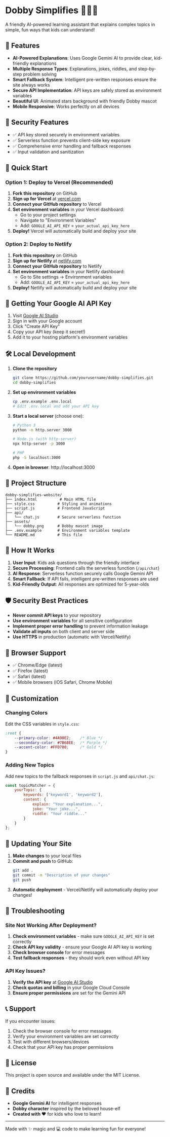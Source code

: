 # Dobby Simplifies 🧙‍♂️✨

A friendly AI-powered learning assistant that explains complex topics in simple, fun ways that kids can understand!

## 🌟 Features

- **AI-Powered Explanations**: Uses Google Gemini AI to provide clear, kid-friendly explanations
- **Multiple Response Types**: Explanations, jokes, riddles, and step-by-step problem solving
- **Smart Fallback System**: Intelligent pre-written responses ensure the site always works
- **Secure API Implementation**: API keys are safely stored as environment variables
- **Beautiful UI**: Animated stars background with friendly Dobby mascot
- **Mobile Responsive**: Works perfectly on all devices

## 🔐 Security Features

- ✅ API key stored securely in environment variables
- ✅ Serverless function prevents client-side key exposure  
- ✅ Comprehensive error handling and fallback responses
- ✅ Input validation and sanitization

## 🚀 Quick Start

### Option 1: Deploy to Vercel (Recommended)

1. **Fork this repository** on GitHub
2. **Sign up for Vercel** at [vercel.com](https://vercel.com)
3. **Connect your GitHub repository** to Vercel
4. **Set environment variables** in your Vercel dashboard:
   - Go to your project settings
   - Navigate to "Environment Variables"
   - Add: `GOOGLE_AI_API_KEY` = `your_actual_api_key_here`
5. **Deploy!** Vercel will automatically build and deploy your site

### Option 2: Deploy to Netlify

1. **Fork this repository** on GitHub
2. **Sign up for Netlify** at [netlify.com](https://netlify.com)
3. **Connect your GitHub repository** to Netlify
4. **Set environment variables** in your Netlify dashboard:
   - Go to Site settings → Environment variables
   - Add: `GOOGLE_AI_API_KEY` = `your_actual_api_key_here`
5. **Deploy!** Netlify will automatically build and deploy your site

## 🔑 Getting Your Google AI API Key

1. Visit [Google AI Studio](https://aistudio.google.com/app/apikey)
2. Sign in with your Google account
3. Click "Create API Key"
4. Copy your API key (keep it secret!)
5. Add it to your hosting platform's environment variables

## 🛠️ Local Development

1. **Clone the repository**
   ```bash
   git clone https://github.com/yourusername/dobby-simplifies.git
   cd dobby-simplifies
   ```

2. **Set up environment variables**
   ```bash
   cp .env.example .env.local
   # Edit .env.local and add your API key
   ```

3. **Start a local server** (choose one):
   ```bash
   # Python 3
   python -m http.server 3000
   
   # Node.js (with http-server)
   npx http-server -p 3000
   
   # PHP
   php -S localhost:3000
   ```

4. **Open in browser**: http://localhost:3000

## 📁 Project Structure

```
dobby-simplifies-website/
├── index.html          # Main HTML file
├── style.css          # Styling and animations  
├── script.js          # Frontend JavaScript
├── api/
│   └── chat.js        # Secure serverless function
├── assets/
│   └── dobby.png      # Dobby mascot image
├── .env.example       # Environment variables template
└── README.md          # This file
```

## 🔧 How It Works

1. **User Input**: Kids ask questions through the friendly interface
2. **Secure Processing**: Frontend calls the serverless function (`/api/chat`)
3. **AI Response**: Serverless function securely calls Google Gemini API
4. **Smart Fallback**: If API fails, intelligent pre-written responses are used
5. **Kid-Friendly Output**: All responses are optimized for 5-year-olds

## 🛡️ Security Best Practices

- **Never commit API keys** to your repository
- **Use environment variables** for all sensitive configuration
- **Implement proper error handling** to prevent information leakage
- **Validate all inputs** on both client and server side
- **Use HTTPS** in production (automatic with Vercel/Netlify)

## 📱 Browser Support

- ✅ Chrome/Edge (latest)
- ✅ Firefox (latest)
- ✅ Safari (latest)
- ✅ Mobile browsers (iOS Safari, Chrome Mobile)

## 🎨 Customization

### Changing Colors
Edit the CSS variables in `style.css`:
```css
:root {
    --primary-color: #4A90E2;    /* Blue */
    --secondary-color: #7B68EE;  /* Purple */
    --accent-color: #FFD700;     /* Gold */
}
```

### Adding New Topics
Add new topics to the fallback responses in `script.js` and `api/chat.js`:
```javascript
const topicMatcher = {
    yourTopic: {
        keywords: ['keyword1', 'keyword2'],
        content: {
            explain: "Your explanation...",
            joke: "Your joke...",
            riddle: "Your riddle..."
        }
    }
};
```

## 🔄 Updating Your Site

1. **Make changes** to your local files
2. **Commit and push** to GitHub:
   ```bash
   git add .
   git commit -m "Description of your changes"
   git push
   ```
3. **Automatic deployment** - Vercel/Netlify will automatically deploy your changes!

## 🐛 Troubleshooting

### Site Not Working After Deployment?
1. **Check environment variables** - make sure `GOOGLE_AI_API_KEY` is set correctly
2. **Check API key validity** - ensure your Google AI API key is working
3. **Check browser console** for error messages
4. **Test fallback responses** - they should work even without API key

### API Key Issues?
1. **Verify the API key** at [Google AI Studio](https://aistudio.google.com/app/apikey)
2. **Check quotas and billing** in your Google Cloud Console
3. **Ensure proper permissions** are set for the Gemini API

## 📞 Support

If you encounter issues:
1. Check the browser console for error messages
2. Verify your environment variables are set correctly  
3. Test with different browsers/devices
4. Check that your API key has proper permissions

## 📜 License

This project is open source and available under the MIT License.

## 🙏 Credits

- **Google Gemini AI** for intelligent responses
- **Dobby character** inspired by the beloved house-elf
- **Created with ❤️** for kids who love to learn!

---

Made with ✨ magic and 💻 code to make learning fun for everyone!
